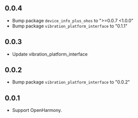 ## 0.0.4

* Bump package `device_info_plus_ohos` to ">=0.0.7 <1.0.0"
* Bump package `vibration_platform_interface` to "0.1.1"

## 0.0.3

* Update vibration_platform_interface

## 0.0.2

* Bump package `vibration_platform_interface` to "0.0.2"

## 0.0.1

* Support OpenHarmony.
